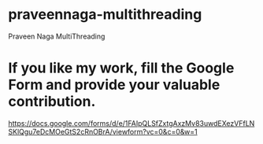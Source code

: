 # praveennaga-multithreading
 Praveen Naga MultiThreading

# If you like my work, fill the Google Form and provide your valuable contribution.
https://docs.google.com/forms/d/e/1FAIpQLSfZxtgAxzMv83uwdEXezVFfLNSKlQgu7eDcMOeGtS2cRnOBrA/viewform?vc=0&c=0&w=1
